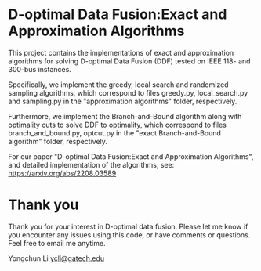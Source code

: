 # D-optimal Data Fusion:Exact and Approximation Algorithms

This project contains the implementations of exact and approximation algorithms for solving D-optimal Data Fusion (DDF) tested on IEEE 118- and 300-bus instances.

Specifically, we implement the greedy, local search and randomized sampling algorithms, which correspond to files greedy.py, local_search.py and sampling.py in the "approximation algorithms" folder, respectively. 

Furthermore, we implement the Branch-and-Bound algorithm along with optimality cuts to solve DDF to optimality,  which correspond to files branch_and_bound.py, optcut.py in the "exact Branch-and-Bound algorithm" folder, respectively.

For our paper "D-optimal Data Fusion:Exact and Approximation Algorithms", and detailed implementation of the algorithms, see: https://arxiv.org/abs/2208.03589

# Thank you 

Thank you for your interest in D-optimal data fusion. Please let me know if you encounter any issues using this code, or have comments or questions. Feel free to email me anytime.

Yongchun Li ycli@gatech.edu
